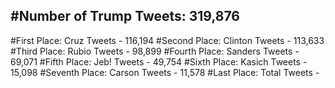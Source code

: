 #Number of Trump Tweets: 319,876
---
#First Place: Cruz Tweets - 116,194
#Second Place: Clinton Tweets - 113,633
#Third Place: Rubio Tweets - 98,899
#Fourth Place: Sanders Tweets - 69,071
#Fifth Place: Jeb! Tweets - 49,754
#Sixth Place: Kasich Tweets - 15,098
#Seventh Place: Carson Tweets - 11,578
#Last Place: Total Tweets -  
